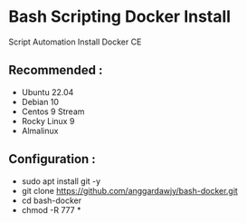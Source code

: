 # Bash Scripting Docker Install
Script Automation Install Docker CE

Recommended : 
---------------
- Ubuntu 22.04
- Debian 10
- Centos 9 Stream
- Rocky Linux 9
- Almalinux

Configuration :
---------------
- sudo apt install git -y
- git clone https://github.com/anggardawjy/bash-docker.git
- cd bash-docker
- chmod -R 777 *

